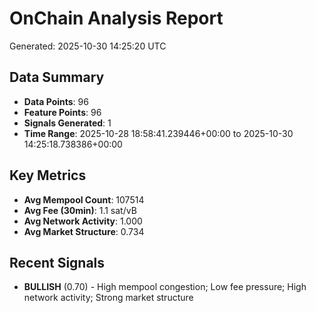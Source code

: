 # OnChain Analysis Report
Generated: 2025-10-30 14:25:20 UTC

## Data Summary
- **Data Points**: 96
- **Feature Points**: 96
- **Signals Generated**: 1
- **Time Range**: 2025-10-28 18:58:41.239446+00:00 to 2025-10-30 14:25:18.738386+00:00

## Key Metrics
- **Avg Mempool Count**: 107514
- **Avg Fee (30min)**: 1.1 sat/vB
- **Avg Network Activity**: 1.000
- **Avg Market Structure**: 0.734

## Recent Signals
- **BULLISH** (0.70) - High mempool congestion; Low fee pressure; High network activity; Strong market structure
